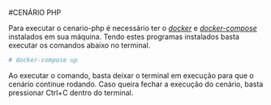 #CENÁRIO PHP

Para executar o cenario-php é necessário ter o [*docker*](https://www.docker.com/) e [*docker-compose*](https://docs.docker.com/compose/) instalados em sua máquina. Tendo estes programas instalados basta executar os comandos abaixo no terminal.

```sh
# docker-compose up
```

Ao executar o comando, basta deixar o terminal em execução para que o cenário continue rodando. Caso queira fechar a execução do cenário, basta pressionar Ctrl+C dentro do terminal.
